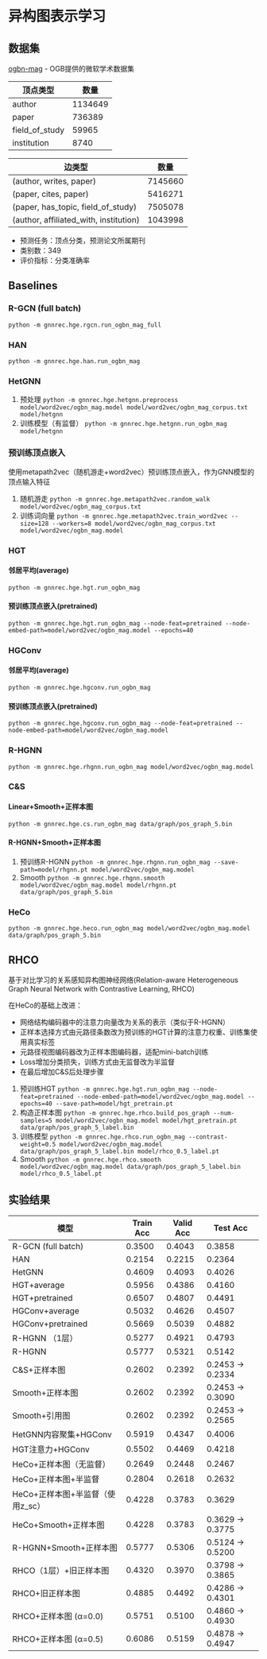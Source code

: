 # 异构图表示学习
## 数据集
[ogbn-mag](https://ogb.stanford.edu/docs/nodeprop/#ogbn-mag) - OGB提供的微软学术数据集

| 顶点类型 | 数量 |
| --- | --- |
| author | 1134649 |
| paper | 736389 |
| field_of_study | 59965 |
| institution | 8740 |

| 边类型 | 数量 |
| --- | --- |
| (author, writes, paper) | 7145660 |
| (paper, cites, paper) | 5416271 |
| (paper, has_topic, field_of_study) | 7505078 |
| (author, affiliated_with, institution) | 1043998 |

* 预测任务：顶点分类，预测论文所属期刊
* 类别数：349
* 评价指标：分类准确率

## Baselines
### R-GCN (full batch)
`python -m gnnrec.hge.rgcn.run_ogbn_mag_full`

### HAN
`python -m gnnrec.hge.han.run_ogbn_mag`

### HetGNN
1. 预处理 `python -m gnnrec.hge.hetgnn.preprocess model/word2vec/ogbn_mag.model model/word2vec/ogbn_mag_corpus.txt model/hetgnn`
2. 训练模型（有监督） `python -m gnnrec.hge.hetgnn.run_ogbn_mag model/hetgnn`

### 预训练顶点嵌入
使用metapath2vec（随机游走+word2vec）预训练顶点嵌入，作为GNN模型的顶点输入特征
1. 随机游走 `python -m gnnrec.hge.metapath2vec.random_walk model/word2vec/ogbn_mag_corpus.txt`
2. 训练词向量 `python -m gnnrec.hge.metapath2vec.train_word2vec --size=128 --workers=8 model/word2vec/ogbn_mag_corpus.txt model/word2vec/ogbn_mag.model`

### HGT
#### 邻居平均(average)
`python -m gnnrec.hge.hgt.run_ogbn_mag`

#### 预训练顶点嵌入(pretrained)
`python -m gnnrec.hge.hgt.run_ogbn_mag --node-feat=pretrained --node-embed-path=model/word2vec/ogbn_mag.model --epochs=40`

### HGConv
#### 邻居平均(average)
`python -m gnnrec.hge.hgconv.run_ogbn_mag`

#### 预训练顶点嵌入(pretrained)
`python -m gnnrec.hge.hgconv.run_ogbn_mag --node-feat=pretrained --node-embed-path=model/word2vec/ogbn_mag.model`

### R-HGNN
`python -m gnnrec.hge.rhgnn.run_ogbn_mag model/word2vec/ogbn_mag.model`

### C&S
#### Linear+Smooth+正样本图
`python -m gnnrec.hge.cs.run_ogbn_mag data/graph/pos_graph_5.bin`

#### R-HGNN+Smooth+正样本图
1. 预训练R-HGNN `python -m gnnrec.hge.rhgnn.run_ogbn_mag --save-path=model/rhgnn.pt model/word2vec/ogbn_mag.model`
2. Smooth `python -m gnnrec.hge.rhgnn.smooth model/word2vec/ogbn_mag.model model/rhgnn.pt data/graph/pos_graph_5.bin`

### HeCo
`python -m gnnrec.hge.heco.run_ogbn_mag model/word2vec/ogbn_mag.model data/graph/pos_graph_5.bin`

## RHCO
基于对比学习的关系感知异构图神经网络(Relation-aware Heterogeneous Graph Neural Network with Contrastive Learning, RHCO)

在HeCo的基础上改进：
* 网络结构编码器中的注意力向量改为关系的表示（类似于R-HGNN）
* 正样本选择方式由元路径条数改为预训练的HGT计算的注意力权重、训练集使用真实标签
* 元路径视图编码器改为正样本图编码器，适配mini-batch训练
* Loss增加分类损失，训练方式由无监督改为半监督
* 在最后增加C&S后处理步骤

1. 预训练HGT `python -m gnnrec.hge.hgt.run_ogbn_mag --node-feat=pretrained --node-embed-path=model/word2vec/ogbn_mag.model --epochs=40 --save-path=model/hgt_pretrain.pt`
2. 构造正样本图 `python -m gnnrec.hge.rhco.build_pos_graph --num-samples=5 model/word2vec/ogbn_mag.model model/hgt_pretrain.pt data/graph/pos_graph_5_label.bin`
3. 训练模型 `python -m gnnrec.hge.rhco.run_ogbn_mag --contrast-weight=0.5 model/word2vec/ogbn_mag.model data/graph/pos_graph_5_label.bin model/rhco_0.5_label.pt`
4. Smooth `python -m gnnrec.hge.rhco.smooth model/word2vec/ogbn_mag.model data/graph/pos_graph_5_label.bin model/rhco_0.5_label.pt`

## 实验结果
| 模型 | Train Acc | Valid Acc | Test Acc |
| --- | --- | --- | --- |
| R-GCN (full batch) | 0.3500 | 0.4043 | 0.3858 |
| HAN | 0.2154 | 0.2215 | 0.2364 |
| HetGNN | 0.4609 | 0.4093 | 0.4026 |
| HGT+average | 0.5956 | 0.4386 | 0.4160 |
| HGT+pretrained | 0.6507 | 0.4807 | 0.4491 |
| HGConv+average | 0.5032 | 0.4626 | 0.4507 |
| HGConv+pretrained | 0.5669 | 0.5039 | 0.4882 |
| R-HGNN （1层） | 0.5277 | 0.4921 | 0.4793 |
| R-HGNN | 0.5777 | 0.5321 | 0.5142 |
| C&S+正样本图 | 0.2602 | 0.2392 | 0.2453 -> 0.2334 |
| Smooth+正样本图 | 0.2602 | 0.2392 | 0.2453 -> 0.3090 |
| Smooth+引用图 | 0.2602 | 0.2392 | 0.2453 -> 0.2565 |
| HetGNN内容聚集+HGConv | 0.5919 | 0.4347 | 0.4006 |
| HGT注意力+HGConv | 0.5502 | 0.4469 | 0.4218 |
| HeCo+正样本图（无监督） | 0.2649 | 0.2448 | 0.2467 |
| HeCo+正样本图+半监督 | 0.2804 | 0.2618 | 0.2632 |
| HeCo+正样本图+半监督（使用z_sc） | 0.4228 | 0.3783 | 0.3629 |
| HeCo+Smooth+正样本图 | 0.4228 | 0.3783 | 0.3629 -> 0.3775 |
| R-HGNN+Smooth+正样本图 | 0.5777 | 0.5306 | 0.5124 -> 0.5200 |
| RHCO（1层）+旧正样本图 | 0.4320 | 0.3970 | 0.3798 -> 0.3865 |
| RHCO+旧正样本图 | 0.4885 | 0.4492 | 0.4286 -> 0.4301 |
| RHCO+正样本图 (α=0.0) | 0.5751 | 0.5100 | 0.4860 -> 0.4930 |
| RHCO+正样本图 (α=0.5) | 0.6086 | 0.5159 | 0.4878 -> 0.4947 |
